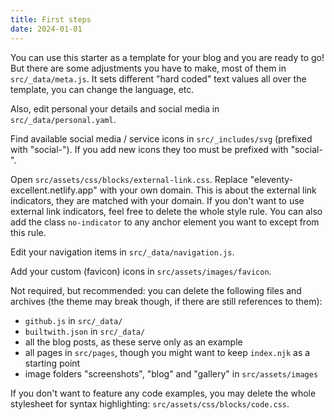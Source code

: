```yaml
---
title: First steps
date: 2024-01-01
---
```


You can use this starter as a template for your blog and you are ready to go! But there are some adjustments you have to make, most of them in `src/_data/meta.js`. It sets different "hard coded" text values all over the template, you can change the language, etc.

Also, edit personal your details and social media in `src/_data/personal.yaml`.

Find available social media / service icons in `src/_includes/svg` (prefixed with "social-").
If you add new icons they too must be prefixed with "social-".

Open `src/assets/css/blocks/external-link.css`. Replace "eleventy-excellent.netlify.app" with your own domain. This is about the external link indicators, they are matched with your domain. If you don't want to use external link indicators, feel free to delete the whole style rule. You can also add the class `no-indicator` to any anchor element you want to except from this rule.

Edit your navigation items in `src/_data/navigation.js`.

Add your custom (favicon) icons in `src/assets/images/favicon`.

Not required, but recommended: you can delete the following files and archives (the theme may break though, if there are still references to them):

- `github.js` in `src/_data/`
- `builtwith.json` in `src/_data/`
- all the blog posts, as these serve only as an example
- all pages in `src/pages`, though you might want to keep `index.njk` as a starting point
- image folders "screenshots", "blog" and "gallery" in `src/assets/images`

If you don't want to feature any code examples, you may delete the whole stylesheet for syntax highlighting: `src/assets/css/blocks/code.css`.